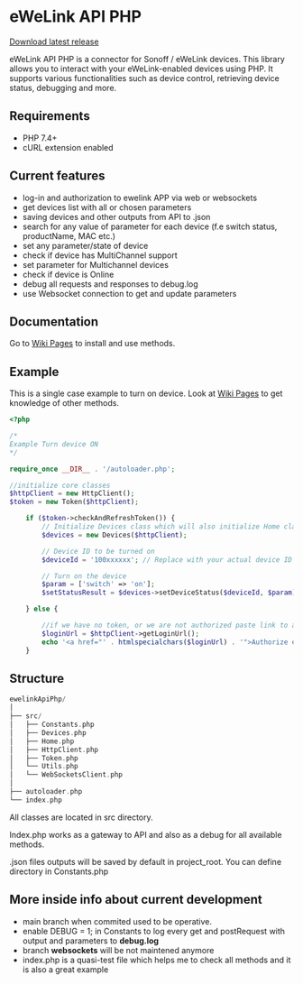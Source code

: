 # eWeLink API PHP

[Download latest release](https://github.com/PJanisio/ewelinkApiPhp/releases)

eWeLink API PHP is a connector for Sonoff / eWeLink devices. This library allows you to interact with your eWeLink-enabled devices using PHP. It supports various functionalities such as device control, retrieving device status, debugging and more.

## Requirements

- PHP 7.4+
- cURL extension enabled

## Current features

- log-in and authorization to ewelink APP via web or websockets
- get devices list with all or chosen parameters
- saving devices and other outputs from API to .json
- search for any value of parameter for each device (f.e switch status, productName, MAC etc.)
- set any parameter/state of device
- check if device has MultiChannel support
- set parameter for Multichannel devices
- check if device is Online
- debug all requests and responses to debug.log
- use Websocket connection to get and update parameters

## Documentation

Go to [Wiki Pages](https://github.com/PJanisio/ewelinkApiPhp/wiki) to install and use methods.

## Example

This is a single case example to turn on device. Look at [Wiki Pages](https://github.com/PJanisio/ewelinkApiPhp/wiki) to get knowledge of other methods.

```php
<?php

/*
Example Turn device ON
*/

require_once __DIR__ . '/autoloader.php';

//initialize core classes
$httpClient = new HttpClient();
$token = new Token($httpClient);

    if ($token->checkAndRefreshToken()) {
        // Initialize Devices class which will also initialize Home class and fetch family data
        $devices = new Devices($httpClient);

        // Device ID to be turned on
        $deviceId = '100xxxxxx'; // Replace with your actual device ID

        // Turn on the device
        $param = ['switch' => 'on'];
        $setStatusResult = $devices->setDeviceStatus($deviceId, $param);

    } else {

        //if we have no token, or we are not authorized paste link to authorization
        $loginUrl = $httpClient->getLoginUrl();
        echo '<a href="' . htmlspecialchars($loginUrl) . '">Authorize ewelinkApiPhp</a>';
    }

```

## Structure

``` rust
ewelinkApiPhp/
│
├── src/
│   ├── Constants.php
│   ├── Devices.php
│   ├── Home.php
│   ├── HttpClient.php
│   ├── Token.php
│   └── Utils.php
│   └── WebSocketsClient.php
│
├── autoloader.php
└── index.php
```

All classes are located in src directory.

Index.php works as a gateway to API and also as a debug for all available methods.

.json files outputs will be saved by default in project_root. You can define directory in Constants.php

## More inside info about current development

- main branch when commited used to be operative.
- enable DEBUG = 1; in Constants to log every get and postRequest with output and parameters to **debug.log**
- branch **websockets** will be not maintened anymore
- index.php is a quasi-test file which helps me to check all methods and it is also a great example
